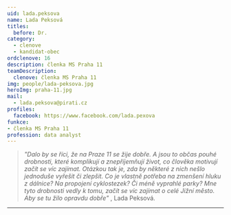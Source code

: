 ```yaml
---
uid: lada.peksova
name: Lada Peksová
titles:
  before: Dr.
category:
  - clenove
  - kandidat-obec
ordclenove: 16
description: členka MS Praha 11
teamDescription:
  clenove: členka MS Praha 11
img: people/lada-peksova.jpg
heroImg: praha-11.jpg
mail:
  - lada.peksova@pirati.cz
profiles:
  facebook: https://www.facebook.com/lada.pexova
funkce: 
- členka MS Praha 11
profession: data analyst
---
```



>*"Dalo by se říci, že na Praze 11 se žije dobře. A jsou to občas pouhé drobnosti, které komplikují a znepříjemňují život, co člověka motivují začít se víc zajímat. Otázkou tak je, zda by některé z nich nešlo jednoduše vyřešit či zlepšit. Co je vlastně potřeba na zmenšení hluku z dálnice? Na propojení cyklostezek? Či méně vyprahlé parky? Mne tyto drobnosti vedly k tomu, začít se víc zajímat o celé Jižní město. Aby se tu žilo opravdu dobře"* , Lada Peksová.


---
